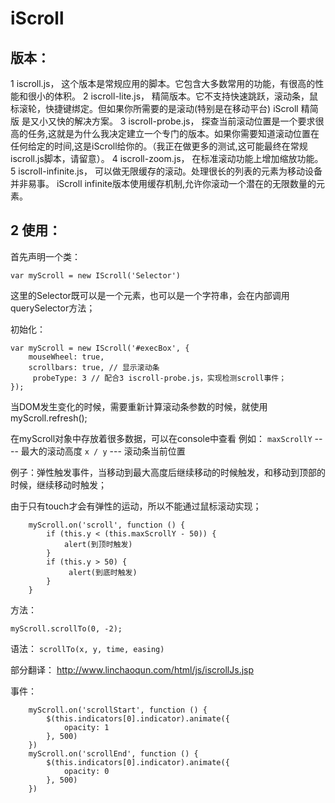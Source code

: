 # iScroll

## 版本：

1 iscroll.js，
这个版本是常规应用的脚本。它包含大多数常用的功能，有很高的性能和很小的体积。
2 iscroll-lite.js，
精简版本。它不支持快速跳跃，滚动条，鼠标滚轮，快捷键绑定。但如果你所需要的是滚动(特别是在移动平台) iScroll 精简版 是又小又快的解决方案。
3 iscroll-probe.js，
探查当前滚动位置是一个要求很高的任务,这就是为什么我决定建立一个专门的版本。如果你需要知道滚动位置在任何给定的时间,这是iScroll给你的。（我正在做更多的测试,这可能最终在常规iscroll.js脚本，请留意）。
4 iscroll-zoom.js，
在标准滚动功能上增加缩放功能。
5 iscroll-infinite.js，
可以做无限缓存的滚动。处理很长的列表的元素为移动设备并非易事。 iScroll infinite版本使用缓存机制,允许你滚动一个潜在的无限数量的元素。

## 2 使用：

首先声明一个类：

`var myScroll = new IScroll('Selector')`

这里的Selector既可以是一个元素，也可以是一个字符串，会在内部调用querySelector方法；

初始化：

```
var myScroll = new IScroll('#execBox', {
    mouseWheel: true, 
    scrollbars: true, // 显示滚动条
     probeType: 3 // 配合3 iscroll-probe.js，实现检测scroll事件；
});
```


当DOM发生变化的时候，需要重新计算滚动条参数的时候，就使用 myScroll.refresh();

在myScroll对象中存放着很多数据，可以在console中查看
例如：
`maxScrollY` ---- 最大的滚动高度
`x / y` --- 滚动条当前位置

例子：弹性触发事件，当移动到最大高度后继续移动的时候触发，和移动到顶部的时候，继续移动时触发；

由于只有touch才会有弹性的运动，所以不能通过鼠标滚动实现；

```
    myScroll.on('scroll', function () {
        if (this.y < (this.maxScrollY - 50)) {
            alert(到顶时触发)
        }
        if (this.y > 50) {
             alert(到底时触发)
        }
    }
```


方法：

`myScroll.scrollTo(0, -2);`

语法：
`scrollTo(x, y, time, easing)`

部分翻译： http://www.linchaoqun.com/html/js/iscrollJs.jsp

事件：
```
    myScroll.on('scrollStart', function () {
        $(this.indicators[0].indicator).animate({
            opacity: 1
        }, 500)
    })
    myScroll.on('scrollEnd', function () {
        $(this.indicators[0].indicator).animate({
            opacity: 0
        }, 500)
    })
```